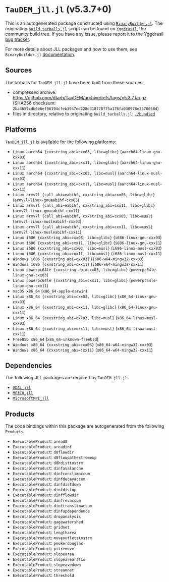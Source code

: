 # `TauDEM_jll.jl` (v5.3.7+0)

This is an autogenerated package constructed using [`BinaryBuilder.jl`](https://github.com/JuliaPackaging/BinaryBuilder.jl). The originating [`build_tarballs.jl`](https://github.com/JuliaPackaging/Yggdrasil/blob/bfa86162194cfd03b686f1162358aa8987e2f409/T/TauDEM/build_tarballs.jl) script can be found on [`Yggdrasil`](https://github.com/JuliaPackaging/Yggdrasil/), the community build tree.  If you have any issue, please report it to the Yggdrasil [bug tracker](https://github.com/JuliaPackaging/Yggdrasil/issues).

For more details about JLL packages and how to use them, see `BinaryBuilder.jl` [documentation](https://juliapackaging.github.io/BinaryBuilder.jl/dev/jll/).

## Sources

The tarballs for `TauDEM_jll.jl` have been built from these sources:

* compressed archive: https://github.com/dtarb/TauDEM/archive/refs/tags/v5.3.7.tar.gz (SHA256 checksum: `2ba4659cdb6e6ef06194cfeb3947ed228d318778f75a176fa030978e2570058d`)
* files in directory, relative to originating `build_tarballs.jl`: [`./bundled`](https://github.com/JuliaPackaging/Yggdrasil/tree/bfa86162194cfd03b686f1162358aa8987e2f409/T/TauDEM/bundled)

## Platforms

`TauDEM_jll.jl` is available for the following platforms:

* `Linux aarch64 {cxxstring_abi=cxx03, libc=glibc}` (`aarch64-linux-gnu-cxx03`)
* `Linux aarch64 {cxxstring_abi=cxx11, libc=glibc}` (`aarch64-linux-gnu-cxx11`)
* `Linux aarch64 {cxxstring_abi=cxx03, libc=musl}` (`aarch64-linux-musl-cxx03`)
* `Linux aarch64 {cxxstring_abi=cxx11, libc=musl}` (`aarch64-linux-musl-cxx11`)
* `Linux armv7l {call_abi=eabihf, cxxstring_abi=cxx03, libc=glibc}` (`armv7l-linux-gnueabihf-cxx03`)
* `Linux armv7l {call_abi=eabihf, cxxstring_abi=cxx11, libc=glibc}` (`armv7l-linux-gnueabihf-cxx11`)
* `Linux armv7l {call_abi=eabihf, cxxstring_abi=cxx03, libc=musl}` (`armv7l-linux-musleabihf-cxx03`)
* `Linux armv7l {call_abi=eabihf, cxxstring_abi=cxx11, libc=musl}` (`armv7l-linux-musleabihf-cxx11`)
* `Linux i686 {cxxstring_abi=cxx03, libc=glibc}` (`i686-linux-gnu-cxx03`)
* `Linux i686 {cxxstring_abi=cxx11, libc=glibc}` (`i686-linux-gnu-cxx11`)
* `Linux i686 {cxxstring_abi=cxx03, libc=musl}` (`i686-linux-musl-cxx03`)
* `Linux i686 {cxxstring_abi=cxx11, libc=musl}` (`i686-linux-musl-cxx11`)
* `Windows i686 {cxxstring_abi=cxx03}` (`i686-w64-mingw32-cxx03`)
* `Windows i686 {cxxstring_abi=cxx11}` (`i686-w64-mingw32-cxx11`)
* `Linux powerpc64le {cxxstring_abi=cxx03, libc=glibc}` (`powerpc64le-linux-gnu-cxx03`)
* `Linux powerpc64le {cxxstring_abi=cxx11, libc=glibc}` (`powerpc64le-linux-gnu-cxx11`)
* `macOS x86_64` (`x86_64-apple-darwin`)
* `Linux x86_64 {cxxstring_abi=cxx03, libc=glibc}` (`x86_64-linux-gnu-cxx03`)
* `Linux x86_64 {cxxstring_abi=cxx11, libc=glibc}` (`x86_64-linux-gnu-cxx11`)
* `Linux x86_64 {cxxstring_abi=cxx03, libc=musl}` (`x86_64-linux-musl-cxx03`)
* `Linux x86_64 {cxxstring_abi=cxx11, libc=musl}` (`x86_64-linux-musl-cxx11`)
* `FreeBSD x86_64` (`x86_64-unknown-freebsd`)
* `Windows x86_64 {cxxstring_abi=cxx03}` (`x86_64-w64-mingw32-cxx03`)
* `Windows x86_64 {cxxstring_abi=cxx11}` (`x86_64-w64-mingw32-cxx11`)

## Dependencies

The following JLL packages are required by `TauDEM_jll.jl`:

* [`GDAL_jll`](https://github.com/JuliaBinaryWrappers/GDAL_jll.jl)
* [`MPICH_jll`](https://github.com/JuliaBinaryWrappers/MPICH_jll.jl)
* [`MicrosoftMPI_jll`](https://github.com/JuliaBinaryWrappers/MicrosoftMPI_jll.jl)

## Products

The code bindings within this package are autogenerated from the following `Products`:

* `ExecutableProduct`: `aread8`
* `ExecutableProduct`: `areadinf`
* `ExecutableProduct`: `d8flowdir`
* `ExecutableProduct`: `d8flowpathextremeup`
* `ExecutableProduct`: `d8hdisttostrm`
* `ExecutableProduct`: `dinfavalanche`
* `ExecutableProduct`: `dinfconclimaccum`
* `ExecutableProduct`: `dinfdecayaccum`
* `ExecutableProduct`: `dinfdistdown`
* `ExecutableProduct`: `dinfdistup`
* `ExecutableProduct`: `dinfflowdir`
* `ExecutableProduct`: `dinfrevaccum`
* `ExecutableProduct`: `dinftranslimaccum`
* `ExecutableProduct`: `dinfupdependence`
* `ExecutableProduct`: `dropanalysis`
* `ExecutableProduct`: `gagewatershed`
* `ExecutableProduct`: `gridnet`
* `ExecutableProduct`: `lengtharea`
* `ExecutableProduct`: `moveoutletstostrm`
* `ExecutableProduct`: `peukerdouglas`
* `ExecutableProduct`: `pitremove`
* `ExecutableProduct`: `slopearea`
* `ExecutableProduct`: `slopearearatio`
* `ExecutableProduct`: `slopeavedown`
* `ExecutableProduct`: `streamnet`
* `ExecutableProduct`: `threshold`
